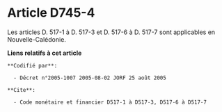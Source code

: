 # Article D745-4

Les articles D. 517-1 à D. 517-3 et D. 517-6 à D. 517-7 sont applicables en Nouvelle-Calédonie.

**Liens relatifs à cet article**

	**Codifié par**:

	  - Décret n°2005-1007 2005-08-02 JORF 25 août 2005

	**Cite**:

	  - Code monétaire et financier D517-1 à D517-3, D517-6 à D517-7
